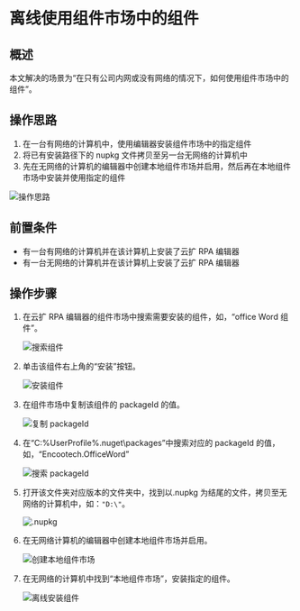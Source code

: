 # 离线使用组件市场中的组件

## 概述

本文解决的场景为“在只有公司内网或没有网络的情况下，如何使用组件市场中的组件”。

## 操作思路

1. 在一台有网络的计算机中，使用编辑器安装组件市场中的指定组件
2. 将已有安装路径下的 nupkg 文件拷贝至另一台无网络的计算机中
3. 先在无网络的计算机的编辑器中创建本地组件市场并启用，然后再在本地组件市场中安装并使用指定的组件

![操作思路](https://docimages.blob.core.chinacloudapi.cn/images/BestPractices/offlineactivity20220125.png)

## 前置条件

- 有一台有网络的计算机并在该计算机上安装了云扩 RPA 编辑器
- 有一台无网络的计算机并在该计算机上安装了云扩 RPA 编辑器

## 操作步骤

1. 在云扩 RPA 编辑器的组件市场中搜索需要安装的组件，如，“office Word 组件”。

    ![搜索组件](https://docimages.blob.core.chinacloudapi.cn/images/BestPractices/officeword20220125.png)

2. 单击该组件右上角的“安装”按钮。

    ![安装组件](https://docimages.blob.core.chinacloudapi.cn/images/BestPractices/officewordinstall20220125.png)

3. 在组件市场中复制该组件的 packageId 的值。

    ![复制 packageId](https://docimages.blob.core.chinacloudapi.cn/images/BestPractices/packageid20220125.png)

4. 在“C:\%UserProfile%\.nuget\packages”中搜索对应的 packageId 的值，如，“Encootech.OfficeWord”

    ![搜索 packageId](https://docimages.blob.core.chinacloudapi.cn/images/BestPractices/searchpackageid20220125.png)

5. 打开该文件夹对应版本的文件夹中，找到以.nupkg 为结尾的文件，拷贝至无网络的计算机中，如：`"D:\"`。

    ![.nupkg](https://docimages.blob.core.chinacloudapi.cn/images/BestPractices/nupkgfile20220125.png)

6. 在无网络计算机的编辑器中创建本地组件市场并启用。

    ![创建本地组件市场](https://docimages.blob.core.chinacloudapi.cn/images/BestPractices/createlocalmarket20220125.png)

7. 在无网络的计算机中找到“本地组件市场”，安装指定的组件。

    ![离线安装组件](https://docimages.blob.core.chinacloudapi.cn/images/BestPractices/installlocalactivity20220125.png)
